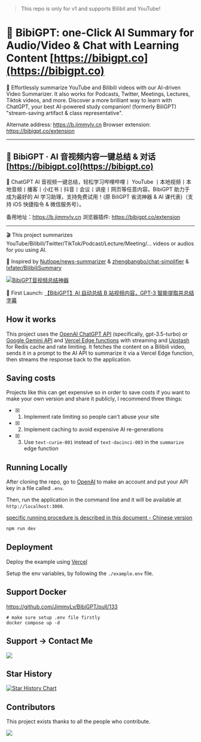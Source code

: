> This repo is only for v1 and supports Bilibil and YouTube!

# 🤖 BibiGPT: one-Click AI Summary for Audio/Video & Chat with Learning Content [https://bibigpt.co](https://bibigpt.co)

🎉 Effortlessly summarize YouTube and Bilibili videos with our AI-driven Video Summarizer. It also works for Podcasts, Twitter, Meetings, Lectures, Tiktok videos, and more. Discover a more brilliant way to learn with ChatGPT, your best AI-powered study companion! (formerly BiliGPT) "stream-saving artifact & class representative".

Alternate address: https://b.jimmylv.cn
Browser extension: https://bibigpt.co/extension

---

## 🤖 BibiGPT · AI 音视频内容一键总结 & 对话 [https://bibigpt.co](https://bibigpt.co)

🎉 ChatGPT AI 音视频一键总结，轻松学习哔哩哔哩丨 YouTube 丨本地视频丨本地音频丨播客丨小红书丨抖音丨会议丨讲座丨网页等任意内容。BibiGPT 助力于成为最好的 AI 学习助理，支持免费试用！(原 BiliGPT 省流神器 & AI 课代表)（支持 iOS 快捷指令 & 微信服务号）。

备用地址：https://b.jimmylv.cn
浏览器插件: https://bibigpt.co/extension

---

🎬 This project summarizes YouTube/Bilibili/Twitter/TikTok/Podcast/Lecture/Meeting/... videos or audios for you using AI.

🤯 Inspired by [Nutlope/news-summarizer](https://github.com/Nutlope/news-summarizer) & [zhengbangbo/chat-simplifier](https://github.com/zhengbangbo/chat-simplifier/) & [lxfater/BilibiliSummary](https://github.com/lxfater/BilibiliSummary)

[![BibiGPT音视频总结神器](./public/BibiGPT.gif)](https://twitter.com/Jimmy_JingLv/status/1630137750572728320?s=20)

🚀 First Launch: [【BibiGPT】AI 自动总结 B 站视频内容，GPT-3 智能提取并总结字幕](https://www.bilibili.com/video/BV1fX4y1Q7Ux/?vd_source=dd5a650b0ad84edd0d54bb18196ecb86)

## How it works

This project uses the [OpenAI ChatGPT API](https://openai.com/api/) (specifically, gpt-3.5-turbo) or [Google Gemini API](https://aistudio.google.com/app/apikey) and [Vercel Edge functions](https://vercel.com/features/edge-functions) with streaming and [Upstash](https://console.upstash.com/) for Redis cache and rate limiting. It fetches the content on a Bilibili video, sends it in a prompt to the AI API to summarize it via a Vercel Edge function, then streams the response back to the application.

## Saving costs

Projects like this can get expensive so in order to save costs if you want to make your own version and share it publicly, I recommend three things:

- [x] 1. Implement rate limiting so people can't abuse your site
- [x] 2. Implement caching to avoid expensive AI re-generations
- [x] 3. Use `text-curie-001` instead of `text-dacinci-003` in the `summarize` edge function

## Running Locally

After cloning the repo, go to [OpenAI](https://beta.openai.com/account/api-keys) to make an account and put your API key in a file called `.env`.

Then, run the application in the command line and it will be available at `http://localhost:3000`.

[specific running procedure is described in this document - Chinese version](./deploy-ch.md)

```bash
npm run dev
```

## Deployment

Deploy the example using [Vercel](https://vercel.com?utm_source=github&utm_medium=readme&utm_campaign=vercel-examples)

Setup the env variables, by following the `./example.env` file.

## Support Docker

https://github.com/JimmyLv/BibiGPT/pull/133

```shell
# make sure setup .env file firstly
docker compose up -d
```

## Support -> Contact Me

![](./public/wechat.jpg)

## Star History

[![Star History Chart](https://api.star-history.com/svg?repos=JimmyLv/BibiGPT&type=Date)](https://star-history.com/#JimmyLv/BibiGPT&Date)

## Contributors

This project exists thanks to all the people who contribute.

 <a href="https://github.com/JimmyLv/BibiGPT/graphs/contributors">
  <img src="https://contrib.rocks/image?repo=JimmyLv/BibiGPT" />
 </a>
